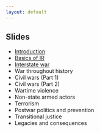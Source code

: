 ```yaml
---
layout: default
---
```


## Slides

- [Introduction](./slides/1_introduction/introduction.pdf)
- [Basics of IR](./slides/2_IR/IR_intro.pdf)
- [Interstate war](./slides/3_interstate/interstate.pdf)
- War throughout history <!-- (./slides/4_war_history/war_history.pdf) -->
- Civil wars (Part 1) <!-- (./slides/5_civil_wars1/civil_wars1.pdf) -->
- Civil wars (Part 2) <!-- (./slides/6_civil_wars2/civil_wars2.pdf) -->
- Wartime violence <!-- (./slides/7_wartime_violence/violence.pdf) -->
- Non-state armed actors <!-- (./slides/8_rebels/rebels.pdf) -->
- Terrorism <!-- (./slides/9_terrorism/terrorism.pdf) -->
- Postwar politics and prevention <!-- (./slides/10_postwar_politics/postwar.pdf) -->
- Transitional justice <!-- (./slides/11_transitional_justice/tj.pdf) -->
- Legacies and consequences <!-- (./slides/12_legacies/legacies.pdf) -->
